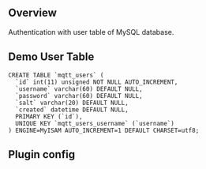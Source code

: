 ##  Overview

Authentication with user table of MySQL database.

## Demo User Table

```
CREATE TABLE `mqtt_users` (
  `id` int(11) unsigned NOT NULL AUTO_INCREMENT,
  `username` varchar(60) DEFAULT NULL,
  `password` varchar(60) DEFAULT NULL,
  `salt` varchar(20) DEFAULT NULL,
  `created` datetime DEFAULT NULL,
  PRIMARY KEY (`id`),
  UNIQUE KEY `mqtt_users_username` (`username`)
) ENGINE=MyISAM AUTO_INCREMENT=1 DEFAULT CHARSET=utf8;
```

## Plugin config


